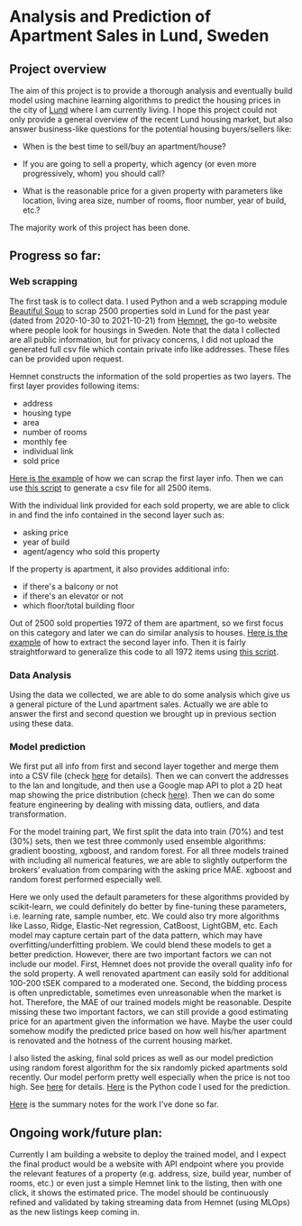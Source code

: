 # Analysis and Prediction of Apartment Sales in Lund, Sweden

## Project overview

The aim of this project is to provide a thorough analysis and eventually
build model using machine learning algorithms to predict the housing prices in 
the city of [Lund](https://en.wikipedia.org/wiki/Lund) where I am currently 
living. I hope this project could not only provide a general 
overview of the recent Lund housing market, but also answer business-like questions for the potential housing buyers/sellers like:

* When is the best time to sell/buy an apartment/house?
* If you are going to sell a property, which agency (or even more 
  progressively, whom) 
  you should call?
  
* What is the reasonable price for a given property with parameters like 
  location, living area size, number of rooms, floor number, year of build, 
  etc.?

The majority work of this project has been done. 

## Progress so far:

### Web scrapping

The first task is to collect data. I used Python and a web scrapping module 
[Beautiful Soup](https://www.crummy.com/software/BeautifulSoup/bs4/doc/) to 
scrap 2500 properties sold in Lund for the past year (dated from 2020-10-30 to 
2021-10-21) from [Hemnet](https://www.hemnet.se/), the go-to website where people look for housings 
in Sweden. Note that the data I collected are all public information, but for 
privacy concerns, I did not upload the generated full csv file 
which contain private info like addresses. These files can be provided upon 
request. 

Hemnet constructs the information of the sold properties as two layers. The 
first layer provides following items:
* address
* housing type
* area
* number of rooms
* monthly fee
* individual link
* sold price

[Here is the example](/code/hemnet_1stLayerInfo_demo.ipynb) of how we 
can scrap the first 
layer 
info. Then we 
can use [this script](/code/hemnet_1stlayerinfo.py) to generate 
a csv file for all 2500 items.  

With the individual link provided for each sold property, we 
are able to click in and find the info contained in the second layer such as:
* asking price
* year of build
* agent/agency who sold this property

If the property is apartment, it also provides additional info:
* if there's a balcony or not
* if there's an elevator or not
* which floor/total building floor

Out of 2500 sold properties 1972 of them are apartment, so we first 
focus on this category and later we can do similar analysis to houses. 
[Here is the example](/code/hemnet_2ndLayerInfo_demo.ipynb) of how to extract the second 
layer info. 
Then it is fairly straightforward to generalize this code to all 1972 items using [this script](/code/hemnet_2ndlayerinfo.py).



### Data Analysis

Using the data we collected, we are able to do some analysis which give us a general picture of the Lund apartment sales. Actually we are able to answer the first and second question we brought up in previous section using these data. 

### Model prediction

We first put all info from first and second layer together and merge them into a CSV file (check [here](/code/hemnet_dataCleaning.ipynb) for details). Then we can convert the addresses to the lan and longitude, and then use a Google map API to plot a 2D heat map showing the price distribution (check [here](/code/Hemnet_map.ipynb)). Then we can do some feature engineering by dealing with missing data, outliers, and data transformation. 

For the model training part, We first split the data into train (70%) and
test (30%) sets, then we test three commonly used ensemble algorithms: gradient boosting, xgboost, and random forest. For all three models trained with including all numerical features, we are able to slightly outperform the brokers’ evaluation from comparing with the asking price MAE. xgboost and
random forest performed especially well. 

Here we only used the default parameters for these algorithms provided by scikit-learn, we
could definitely do better by fine-tuning these parameters, i.e. learning rate, sample number,
etc. We could also try more algorithms like Lasso, Ridge, Elastic-Net regression, CatBoost,
LightGBM, etc. Each model may capture certain part of the data pattern, which may have
overfitting/underfitting problem. We could blend these models to get a better prediction. However, there are two important factors we can not include our model. First, Hemnet does not
provide the overall quality info for the sold property. A well renovated apartment can easily
sold for additional 100-200 tSEK compared to a moderated one. Second, the bidding process
is often unpredictable, sometimes even unreasonable when the market is hot. Therefore, the
MAE of our trained models might be reasonable. Despite missing these two important factors,
we can still provide a good estimating price for an apartment given the information we have.
Maybe the user could somehow modify the predicted price based on how well his/her apartment
is renovated and the hotness of the current housing market.


I also listed the asking, final sold prices as well as our model prediction using random forest algorithm for the six randomly picked apartments sold recently. Our model
perform pretty well especially when the price is not too high. See [here](/code/hemnet_model_pre.ipynb) for details. [Here](predict.py) is the Python code I used for the prediction.  

[Here](/docs/Lund_apartment_sales_211228.pdf) is the summary notes for the work I've done so far.

## Ongoing work/future plan:

Currently I am building
a website to deploy the trained model, and I expect the final product would be a website with
API endpoint where you provide the relevant features of a property (e.g. address, size, build
year, number of rooms, etc.) or even just a simple Hemnet link to the listing, then with one
click, it shows the estimated price. The model should be continuously refined and validated by
taking streaming data from Hemnet (using MLOps) as the new listings keep coming in.










